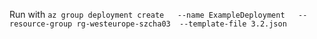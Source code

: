 Run with ```az group deployment create   --name ExampleDeployment   --resource-group rg-westeurope-szcha03  --template-file 3.2.json```
